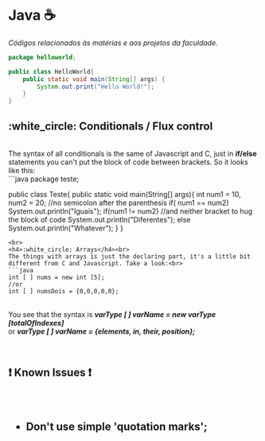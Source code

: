 # Java :coffee:	
<cite> Códigos relacionados às matérias e aos projetos da faculdade.</quote>
```java
package helloworld;

public class HelloWorld{
	public static void main(String[] args) {
		System.out.print("Hello World!");
	}
}
```
<h2>:white_circle: Conditionals / Flux control</h2><br>
The syntax of all conditionals is the same of Javascript and C, just in <strong>if/else</strong> statements you can't put the block of code between brackets. So it looks like this:<br>
```java
package teste;

public class Teste{
    public static void main(String[] args){
        int num1 = 10, num2 = 20; 
	//no semicolon after the parenthesis
        if( num1 == num2)
            System.out.println("Iguais"); 
        if(num1 != num2) 
	//and neither bracket to hug the block of code
            System.out.println("Diferentes");
	else
            System.out.println("Whatever");
    }
}
```
<br>
<h4>:white_circle: Arrays</h4><br>
The things with arrays is just the declaring part, it's a little bit different from C and Javascript. Take a look:<br>
```java
int [ ] nums = new int [5]; 
//or 
int [ ] numsDois = {0,0,0,0,0}; 
```
<br>
You see that the syntax is 
<strong><i>
	varType [ ] varName = new varType [totalOfIndexes] <br>
</i></strong>
	or
<strong><i>
	 varType [ ] varName = {elements, in, their, position};
</i></strong>

<br><h2>:heavy_exclamation_mark: Known Issues :heavy_exclamation_mark:<h2><br>
	<ul>
		<li> Don't use simple 'quotation marks';</li>
	</ul>
			
			
